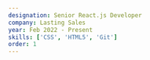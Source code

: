 ```yaml
---
designation: Senior React.js Developer
company: Lasting Sales
year: Feb 2022 - Present
skills: ['CSS', 'HTML5', 'Git']
order: 1
---
```

